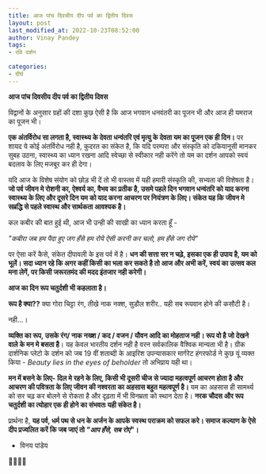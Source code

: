 ```yaml
---
title: आज पांच दिवसीय दीप पर्व का द्वितीय दिवस
layout: post
last_modified_at: 2022-10-23T08:52:00
author: Vinay Pandey
tags:
- रवि दर्शन

categories:
- दीर्घ
---
```

**आज पांच दिवसीय दीप पर्व का द्वितीय दिवस**

विद्वानों के अनुसार ग्रहों की दशा कुछ ऐसी है कि आज भगवान धनवंतरी का पूजन भी और आज ही यमराज का पूजन भी।  

**एक अंतर्विरोध सा लगता है, स्वास्थ्य के देवता धन्वंतरि एवं मृत्यु के देवता यम का पूजन एक ही दिन।** पर शायद ये कोई अंतर्विरोध नही है, कुदरत का संकेत है, कि यदि परम्परा और संस्कृति को दकियानूसी मानकर सुबह उठना, स्वास्थ्य का ध्यान रखना आदि स्वेच्छा से स्वीकार नही करेंगे तो यम का दर्शन आपको स्वयं बदलाव के लिए मजबूर कर ही देगा। 

यदि आज के विशेष संयोग को छोड़ भी दें तो भी वास्तव में यही हमारी संस्कृति की, सभ्यता की विशेषता है।  **जो पर्व जीवन मे रोशनी का, ऐश्वर्य का, वैभव का प्रतीक है, उसमे पहले दिन भगवान धन्वंतरि को याद करना स्वास्थ्य के लिए और दूसरे दिन यम को याद करना आचरण पर नियंत्रण के लिए। संकेत यह कि जीवन मे सम्रद्धि से पहले स्वास्थ और सार्थकता आवश्यक है।**

कल कबीर की बात हुई थी, आज भी उन्ही की साखी का ध्यान करता हूँ  -

*"कबीरा जब हम पैदा हुए जग हँसे हम रोये*
*ऐसी करनी कर चलो, हम हँसे जग रोये"*

पर ऐसा करें कैसे, संकेत दीपावली के इस पर्व में है। **धन की सत्ता सर न चढ़े, इसका एक ही उपाय है, यम को भूलें। सदा ध्यान रहे कि अगर कहीं किसी का भला कर सकते है तो आज और अभी करें, स्वयं का उत्सव कल मना लेगें, पर किसी जरूरतमंद की मदद इंतजार नही करेगी।** 

**आज का दिन रूप चतुर्दशी भी कहलाता है।**

**रूप है क्या??**
क्या गोरा चिट्टा रंग, तीखे नाक नक्श, सुडौल शरीर.. यही सब रूपवान होने की कसौटी है। 

नही...।  

**व्यक्ति का रूप, उसके रंग/ नाक नख्श / कद / वजन / यौवन आदि का मोहताज नही। रूप वो है जो देखने वाले के मन मे बसता है**। यह केवल भारतीय दर्शन नही है वरन सर्वकालिक वैश्विक मान्यता भी है। ग्रीक दार्शनिक प्लेटो के दर्शन को जब 19 वीं शताब्दी के आइरिश उपन्यासकार मार्गरेट हंगरफोर्ड  ने कुछ यूं व्यक्त किया - *Beauty lies in the eyes of beholder*  तो अभिप्राय यही था। 

**मन में बसने के लिए- दिल मे रहने के लिए, किसी भी दूसरी चीज से ज्यादा महत्वपूर्ण आचरण होता है और आचरण की पवित्रता के लिए जीवन की नश्वरता का अहसास बहुत महत्वपूर्ण है।** यम का अहसास ही सामर्थ्य को सर चढ़ कर बोलने से रोकता है और दृढ़ता में भी विनम्रता को स्थान देता है। **नरक चौदस और रूप चतुर्दशी का त्योहार एक ही होने का संभवतः यही संकेत है।**

प्रार्थना है, 
**यह पर्व, धर्म पथ से धन के अर्जन के आपके स्वस्थ पराक्रम को सफल करे। समाज कल्याण के ऐसे दीप प्रज्वलित करें कि जब जाएं तो *"आप हँसे, सब रोएं*"।**

- विनय पांडेय

🙏🌷🌷🙏


